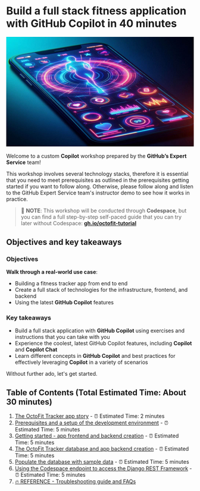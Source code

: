 # Build a full stack fitness application with GitHub Copilot in 40 minutes

![Story of Fitness application](images/cover.jpg)

Welcome to a custom **Copilot** workshop prepared by the **GitHub’s Expert Service** team!

This workshop involves several technology stacks, therefore it is essential that you need to meet prerequisites as outlined in the prerequisites getting started if you want to follow along. Otherwise, please follow along and listen to the GitHub Expert Service team's instructor demo to see how it works in practice.

> :blue_book: **NOTE**: This workshop will be conducted through **Codespace**, but you can find a full step-by-step self-paced guide that you can try later without Codespace:
[**gh.io/octofit-tutorial**](https://gh.io/octofit-tutorial)

## Objectives and key takeaways

### Objectives

**Walk through a real-world use case**:
  - Building a fitness tracker app from end to end
  - Create a full stack of technologies for the infrastructure, frontend, and backend
  - Using the latest **GitHub Copilot** features

### Key takeaways

- Build a full stack application with **GitHub Copilot** using exercises and instructions that you can take with you
- Experience the coolest, latest GitHub Copilot features, including **Copilot** and **Copilot Chat**
- Learn different concepts in **GitHub Copilot** and best practices for effectively leveraging **Copilot** in a variety of scenarios

Without further ado, let's get started.

## Table of Contents (Total Estimated Time: About 30 minutes)

1. [The OctoFit Tracker app story](docs/1_Story/README.md) - :alarm_clock: Estimated Time: 2 minutes
2. [Prerequisites and a setup of the development environment](docs/2_Prerequisites/README.md) - :alarm_clock: Estimated Time: 5 minutes
3. [Getting started - app frontend and backend creation](docs/3_GettingStarted/README.md) - :alarm_clock: Estimated Time: 5 minutes
4. [The OctoFit Tracker database and app backend creation](docs/4_BackendSettings/README.md) - :alarm_clock: Estimated Time: 5 minutes
5. [Populate the database with sample data](docs/5_PopulateDBwData/README.md) - :alarm_clock: Estimated Time: 5 minutes
6. [Using the Codespace endpoint to access the Django REST Framework](docs/6_CodespaceDjangoRESTFramework/README.md) - :alarm_clock: Estimated Time: 5 minutes
7. [:fire: REFERENCE - Troubleshooting guide and FAQs](docs/7_Troubleshooting/README.md)
